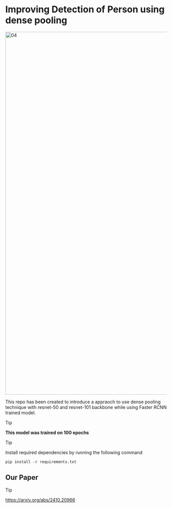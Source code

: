 # Improving Detection of Person using dense pooling

<img width="1131" alt="04" src="https://github.com/NoumanAhmad448/Improving_Detection_of_Person_using_dense_pooling/assets/31096570/ca95239b-4bfd-4273-a88e-796b3e7c3b48">


This repo has been created to introduce a appraoch to use dense pooling technique with resnet-50 and resnet-101 backbone while using Faster RCNN trained model. 
> [!TIP]
> **This model was trained on 100 epochs**

> [!TIP]
> Install required dependencies by running the following command

```
pip install -r requirements.txt
```

## Our Paper
> [!TIP]
> https://arxiv.org/abs/2410.20966 
